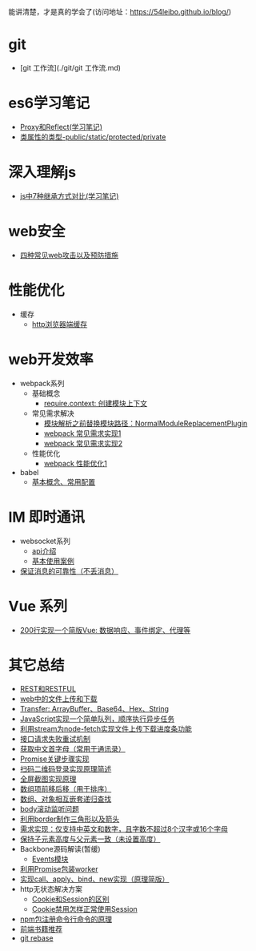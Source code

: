 能讲清楚，才是真的学会了(访问地址：https://54leibo.github.io/blog/)
# git
- [git 工作流](./git/git 工作流.md)
  
# es6学习笔记
- [Proxy和Reflect(学习笔记)](./es6/proxyAndReflect.md)
- [类属性的类型-public/static/protected/private](./es6/classAttributeModifier.md)

# 深入理解js
- [js中7种继承方式对比(学习笔记)](deepJavascript/InheritanceWayOfJavascript.md)

# web安全
- [四种常见web攻击以及预防措施](security/fourCommonAttach/index.md)

# 性能优化
- 缓存
  - [http浏览器端缓存](performanceOptimization/httpBrowserCache/httpBrowserCache.md)

# web开发效率
- webpack系列
  - 基础概念
    - [require.context: 创建模块上下文](https://github.com/54leibo/blog/issues/17#issue-629818310)
  - 常见需求解决
    - [模块解析之前替换模块路径：NormalModuleReplacementPlugin](https://github.com/54leibo/blog/issues/16#issue-629739137)
    - [webpack 常见需求实现1](./developEfficiency/webpack/commonDemand01.md)
    - [webpack 常见需求实现2](./developEfficiency/webpack/commonDemand02.md)
  - 性能优化
    - [webpack 性能优化1](./developEfficiency/webpack/performance1.md)
    <!-- - [webpack 性能优化案例：从1m20s到6s](./developEfficiency/webpack/anPerformanceExample.md) -->
- babel
  - [基本概念、常用配置](./developEfficiency/babel/praticalKnowledge.md)

# IM 即时通讯
- websocket系列
  - [api介绍](https://developer.mozilla.org/zh-CN/docs/Web/API/WebSocket#Ready_state_constants)
  - [基本使用案例](https://www.html5rocks.com/zh/tutorials/websockets/basics/)
- [保证消息的可靠性（不丢消息）](./im/reliability.md)

# Vue 系列
- [200行实现一个简版Vue: 数据响应、事件绑定、代理等](./vue/simpleVue/index.md)
<!-- - [参考源码实现一个简单的vue-router] -->

<!-- # React系列 -->
<!-- - [参考源码实现一个简单的react-route-dom]() -->

<!-- # Vue VS React -->
<!-- - [vue-router vs react-route-dom]() -->
# 其它总结
- [REST和RESTFUL](https://www.zhihu.com/question/28557115)
- [web中的文件上传和下载](https://github.com/54leibo/blog/issues/2#issue-462621634)
- [Transfer: ArrayBuffer、Base64、Hex、String](https://github.com/54leibo/blog/issues/1#issue-460327275)
- [JavaScript实现一个简单队列，顺序执行异步任务](https://github.com/54leibo/blog/issues/3#issue-463668795)
- [利用stream为node-fetch实现文件上传下载进度条功能](https://github.com/54leibo/blog/issues/4#issue-492579206)
- [接口请求失败重试机制](https://github.com/54leibo/blog/issues/5#issue-518192946)
- [获取中文首字母（常用于通讯录）](https://github.com/54leibo/blog/issues/6#issue-518221175)
- [Promise关键步骤实现](https://github.com/54leibo/blog/issues/7#issue-519717701)
- [扫码二维码登录实现原理简述](https://github.com/54leibo/blog/issues/8#issue-574462121)
- [全屏截图实现原理](https://github.com/54leibo/blog/issues/9#issue-574463104)
- [数组项前移后移（用于排序）](https://github.com/54leibo/blog/issues/10#issue-582811711)
- [数组、对象相互嵌套递归查找](https://github.com/54leibo/blog/issues/11#issue-583442746)
- [body滚动监听问题](https://github.com/54leibo/blog/issues/12#issue-584136234)
- [利用border制作三角形以及箭头](https://github.com/54leibo/blog/issues/13#issue-584808842)
- [需求实现：仅支持中英文和数字，且字数不超过8个汉字或16个字母](https://github.com/54leibo/blog/issues/14#issue-586748555)
- [保持子元素高度与父元素一致（未设置高度）](https://github.com/54leibo/blog/issues/15#issue-588275909)
- Backbone源码解读(暂缓)
    - [Events模块](./others/backboneSourceCodeAnalyze/events.md)
- [利用Promise包装worker](./others/worker/wrapWorkerWithPromise.md)
- [实现call、apply、bind、new实现（原理简版）](./others/callApplyBindNew/callApplyBindNew.md)
- http无状态解决方案
    - [Cookie和Session的区别](./others/httpNoStateSolution/cookieAndSession/index.md)
    - [Cookie禁用怎样正常使用Session](./others/httpNoStateSolution/useSessionIfCookieDisabled/index.md)
- [npm包注册命令行命令的原理](./others/registerCmdByNpm/index.md)
- [前端书籍推荐](./books.md)
- [git rebase](./git/rebase.md)
